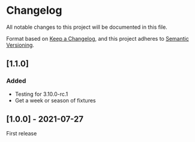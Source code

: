 # Changelog
All notable changes to this project will be documented in this file.

Format based on [Keep a Changelog](https://keepachangelog.com/en/1.0.0/),
and this project adheres to [Semantic Versioning](https://semver.org/spec/v2.0.0.html).

[comment]: <> (## [Unreleased])

[comment]: <> (### Added)

[comment]: <> (### Changed)

[comment]: <> (### Removed)

## [1.1.0]

### Added

- Testing for 3.10.0-rc.1
- Get a week or season of fixtures


## [1.0.0] - 2021-07-27

First release
